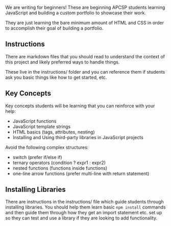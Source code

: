 We are writing for beginners! These are beginning APCSP students learning JavaScript and building a custom portfolio to showcase their work.

They are just learning the bare minimum amount of HTML and CSS in order to accomplish their goal of building a portfolio.

## Instructions

There are markdown files that you should read to understand the context of this project and likely preferred ways to handle things.

These live in the instructions/ folder and you can reference them if students ask you basic things like how to get started, etc.

## Key Concepts

Key concepts students will be learning that you can reinforce with your help:

- JavaScript functions
- JavaScript template strings
- HTML basics (tags, attributes, nesting)
- Installing and Using third-party libraries in JavaScript projects

Avoid the following complex structures:

- switch (prefer if/else if)
- ternary operators (condition ? expr1 : expr2)
- nested functions (functions inside functions)
- one-line arrow functions (prefer multi-line with return statement)

## Installing Libraries

There are instructions in the instructions/ file which guide students through installing libraries. You should help them learn basic `npm install` commands and then guide them through how they get an import statement etc. set up so they can test and use a library if they are looking to add functionality.
